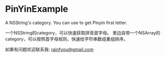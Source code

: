PinYinExample
=============

A NSString's category. You can use to get Pinyin first letter.

一个NSString的category，可以快速获取拼音首字母。
里边自带一个NSArray的category，可以按照首字母规则，快速给字符串数组重组排序。

如果有问题欢迎联系我: rainfyou@gmail.com